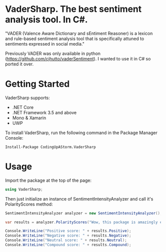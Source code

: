 # VaderSharp. The best sentiment analysis tool. In C#.

"VADER (Valence Aware Dictionary and sEntiment Reasoner) is a lexicon and rule-based sentiment analysis tool that is specifically attuned to sentiments expressed in social media."

Previously VADER was only available in python (https://github.com/cjhutto/vaderSentiment). I wanted to use it in C# so ported it over.

# Getting Started

VaderSharp supports:

- .NET Core
- .NET Framework 3.5 and above
- Mono & Xamarin
- UWP

To install VaderSharp, run the following command in the Package Manager Console:

```
Install-Package CodingUpAStorm.VaderSharp
```

# Usage

Import the package at the top of the page:

```c#
using VaderSharp;
```

Then just initialize an instance of SentimentIntensityAnalyzer and call it's PolarityScores method:

```c#
SentimentIntensityAnalyzer analyzer = new SentimentIntensityAnalyzer();

var results = analyzer.PolarityScores("Wow, this package is amazingly easy to use");

Console.WriteLine("Positive score: " + results.Positive);
Console.WriteLine("Negative score: " + results.Negative);
Console.WriteLine("Neutral score: " + results.Neutral);
Console.WriteLine("Compound score: " + results.Compound);
```
